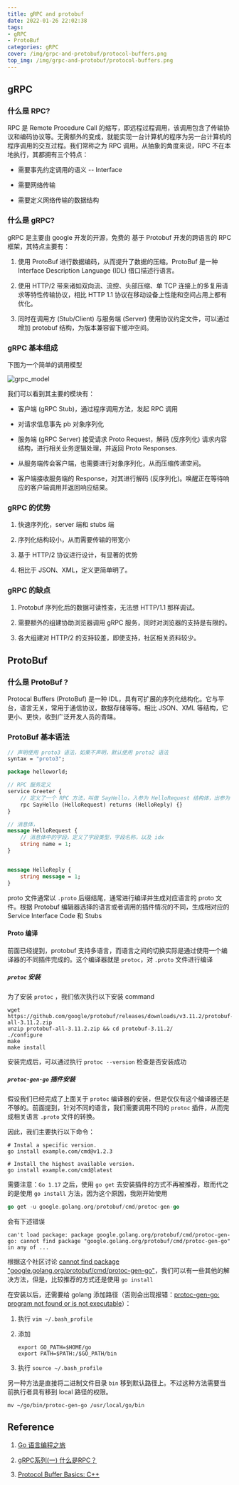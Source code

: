 ```yaml
---
title: gRPC and protobuf
date: 2022-01-26 22:02:38
tags:
- gRPC
- ProtoBuf
categories: gRPC
cover: /img/grpc-and-protobuf/protocol-buffers.png
top_img: /img/grpc-and-protobuf/protocol-buffers.png
---
```


## gRPC

### 什么是 RPC?

RPC 是 Remote Procedure Call 的缩写，即远程过程调用，该调用包含了传输协议和编码协议等。无需额外的变成，就能实现一台计算机的程序为另一台计算机的程序调用的交互过程。我们常称之为 RPC 调用。从抽象的角度来说，RPC 不在本地执行，其都拥有三个特点：

- 需要事先约定调用的语义 -- Interface

- 需要网络传输

- 需要定义网络传输的数据结构

### 什么是 gRPC?

gRPC 是主要由 google 开发的开源，免费的 基于 Protobuf 开发的跨语言的 RPC 框架，其特点主要有：

1. 使用 ProtoBuf 进行数据编码，从而提升了数据的压缩。ProtoBuf 是一种 Interface Description Language (IDL) 借口描述行语言。

2. 使用 HTTP/2 带来诸如双向流、流控、头部压缩、单 TCP 连接上的多复用请求等特性传输协议，相比 HTTP 1.1 协议在移动设备上性能和空间占用上都有优化。

3. 同时在调用方 (Stub/Client) 与服务端 (Server) 使用协议约定文件，可以通过增加 protobuf 结构，为版本兼容留下缓冲空间。

### gRPC 基本组成

下图为一个简单的调用模型

![grpc_model](https://jason24-zeng.github.io/img/grpc-and-protobuf/grpc_concept_diagram.jpeg)

我们可以看到其主要的模块有：

- 客户端 (gRPC Stub)，通过程序调用方法，发起 RPC 调用

- 对请求信息事先 pb 对象序列化

- 服务端 (gRPC Server) 接受请求 Proto Request，解码 (反序列化) 请求内容结构，进行相关业务逻辑处理，并返回 Proto Responses.

- 从服务端传会客户端，也需要进行对象序列化，从而压缩传递空间。

- 客户端接收服务端的 Response，对其进行解码 (反序列化)。唤醒正在等待响应的客户端调用并返回响应结果。

### gRPC 的优势

1. 快速序列化，server 端和 stubs 端

2. 序列化结构较小，从而需要传输的带宽小

3. 基于 HTTP/2 协议进行设计，有显著的优势

4. 相比于 JSON、XML，定义更简单明了。

### gRPC 的缺点

1. Protobuf 序列化后的数据可读性查，无法想 HTTP/1.1 那样调试。

2. 需要额外的组建协助浏览器调用 gRPC 服务，同时对浏览器的支持是有限的。

3. 各大组建对 HTTP/2 的支持较差，即使支持，社区相关资料较少。

## ProtoBuf

### 什么是 ProtoBuf ?

Protocal Buffers (ProtoBuf) 是一种 IDL，具有可扩展的序列化结构化。它与平台，语言无关，常用于通信协议，数据存储等等。相比 JSON、XML 等结构，它更小、更快，收到广泛开发人员的青睐。

### ProtoBuf 基本语法

```protobuf
// 声明使用 proto3 语法，如果不声明，默认使用 proto2 语法
syntax = "proto3";

package helloworld;

// RPC 服务定义
service Greeter {
    // 定义了一个 RPC 方法，叫做 SayHello，入参为 HelloRequest 结构体，出参为 HelloReply 结构体
    rpc SayHello (HelloRequest) returns (HelloReply) {}
}

// 消息体，
message HelloRequest {
    // 消息体中的字段，定义了字段类型，字段名称，以及 idx
    string name = 1;
}


message HelloReply {
    string message = 1;
}
```

proto 文件通常以 `.proto` 后缀结尾，通常进行编译并生成对应语言的 proto 文件。根据 Protobuf 编辑器选择的语言或者调用的插件情况的不同，生成相对应的 Service Interface Code 和 Stubs

#### Proto 编译

前面已经提到，protobuf 支持多语言，而语言之间的切换实际是通过使用一个编译器的不同插件完成的。这个编译器就是 `protoc`，对 `.proto` 文件进行编译

##### `protoc` 安装

为了安装 `protoc` ，我们依次执行以下安装 command

```shell
wget https://github.com/google/protobuf/releases/downloads/v3.11.2/protobuf-all-3.11.2.zip
unzip protobuf-all-3.11.2.zip && cd protobuf-3.11.2/
./configure
make
make install
```

安装完成后，可以通过执行 `protoc --version` 检查是否安装成功

##### `protoc-gen-go` 插件安装

假设我们已经完成了上面关于 `protoc` 编译器的安装，但是仅仅有这个编译器还是不够的。前面提到，针对不同的语言，我们需要调用不同的 `protoc` 插件，从而完成相关语言 `.proto` 文件的转换。

因此，我们主要执行以下命令：

```shell
# Instal a specific version.
go install example.com/cmd@v1.2.3

# Install the highest available version.
go install example.com/cmd@latest
```

需要注意：`Go 1.17` 之后，使用 `go get` 去安装插件的方式不再被推荐，取而代之的是使用 `go install` 方法，因为这个原因，我刚开始使用 

```go
go get -u google.golang.org/protobuf/cmd/protoc-gen-go
```

会有下述错误

```shell
can't load package: package google.golang.org/protobuf/cmd/protoc-gen-go: cannot find package "google.golang.org/protobuf/cmd/protoc-gen-go" in any of ...
```

根据这个社区讨论  [cannot find package "google.golang.org/protobuf/cmd/protoc-gen-go"](https://stackoverflow.com/questions/62190610/cannot-find-package-google-golang-org-protobuf-cmd-protoc-gen-go)，我们可以有一些其他的解决方法，但是，比较推荐的方式还是使用 `go install`

在安装以后，还需要给 golang 添加路径（否则会出现报错：[protoc-gen-go: program not found or is not executable](https://stackoverflow.com/questions/57700860/protoc-gen-go-program-not-found-or-is-not-executable)）：

1. 执行 `vim ~/.bash_profile`

2. 添加
   
   ```shell
   export GO_PATH=$HOME/go
   export PATH=$PATH:/$GO_PATH/bin
   ```

3. 执行 `source ~/.bash_profile`

另一种方法是直接将二进制文件目录 `bin` 移到默认路径上。不过这种方法需要当前执行者具有移到 local 路径的权限。

```shell
mv ~/go/bin/protoc-gen-go /usr/local/go/bin
```

## Reference

1. [Go 语言编程之旅](https://golang2.eddycjy.com/posts/ch3/01-simple-grpc-protobuf/)

2. [gRPC系列(一) 什么是RPC？](https://zhuanlan.zhihu.com/p/148139089#:~:text=gRPC%E6%98%AF%E4%B8%80%E6%AC%BERPC,%E5%85%BC%E5%AE%B9%E7%95%99%E4%B8%8B%E7%BC%93%E5%86%B2%E7%A9%BA%E9%97%B4)

3. [Protocol Buffer Basics: C++](https://developers.google.com/protocol-buffers/docs/cpptutorial)
